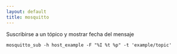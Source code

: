 ```yaml
---
layout: default
title: mosquitto
---
```


Suscribirse a un tópico y mostrar fecha del mensaje

    mosquitto_sub -h host_example -F "%I %t %p" -t 'example/topic'
